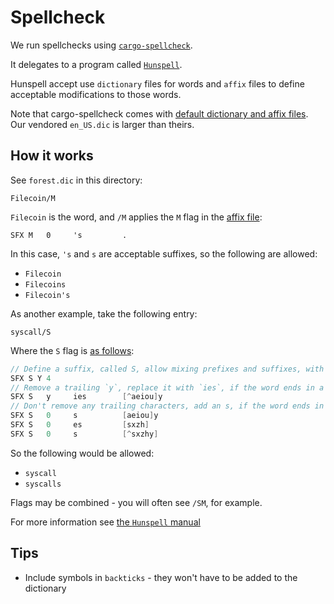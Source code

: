 # Spellcheck

We run spellchecks using
[`cargo-spellcheck`](https://crates.io/crates/cargo-spellcheck).

It delegates to a program called
[`Hunspell`](https://github.com/hunspell/hunspell).

Hunspell accept use `dictionary` files for words and `affix` files to define
acceptable modifications to those words.

Note that cargo-spellcheck comes with
[default dictionary and affix files](https://github.com/drahnr/cargo-spellcheck/blob/dff48db8ca954fce14a0cd5aea127ce59a929624/src/checker/hunspell.rs#L32).
Our vendored `en_US.dic` is larger than theirs.

## How it works

See `forest.dic` in this directory:

```dic
Filecoin/M
```

`Filecoin` is the word, and `/M` applies the `M` flag in the
[affix file](https://github.com/drahnr/cargo-spellcheck/blob/dff48db8ca954fce14a0cd5aea127ce59a929624/hunspell-data/en_US.aff#L103):

```aff
SFX M   0     's         .
```

In this case, `'s` and `s` are acceptable suffixes, so the following are
allowed:

- `Filecoin`
- `Filecoins`
- `Filecoin's`

As another example, take the following entry:

```dic
syscall/S
```

Where the `S` flag is
[as follows](https://github.com/drahnr/cargo-spellcheck/blob/dff48db8ca954fce14a0cd5aea127ce59a929624/hunspell-data/en_US.aff#L91-L95):

<!-- Use a block instead of inline code to stop the spacing being murdered by 'pretter' -->

```c
// Define a suffix, called S, allow mixing prefixes and suffixes, with 4 rules.
SFX S Y 4
// Remove a trailing `y`, replace it with `ies`, if the word ends in a `y` not preceded by a vowel.
SFX S   y     ies        [^aeiou]y
// Don't remove any trailing characters, add an s, if the word ends in a `y` preceded by a vowel.
SFX S   0     s          [aeiou]y
SFX S   0     es         [sxzh]
SFX S   0     s          [^sxzhy]
```

So the following would be allowed:

- `syscall`
- `syscalls`

Flags may be combined - you will often see `/SM`, for example.

For more information see
[the `Hunspell` manual](https://manpages.ubuntu.com/manpages/bionic/man5/hunspell.5.html)

## Tips

- Include symbols in `backticks` - they won't have to be added to the dictionary
